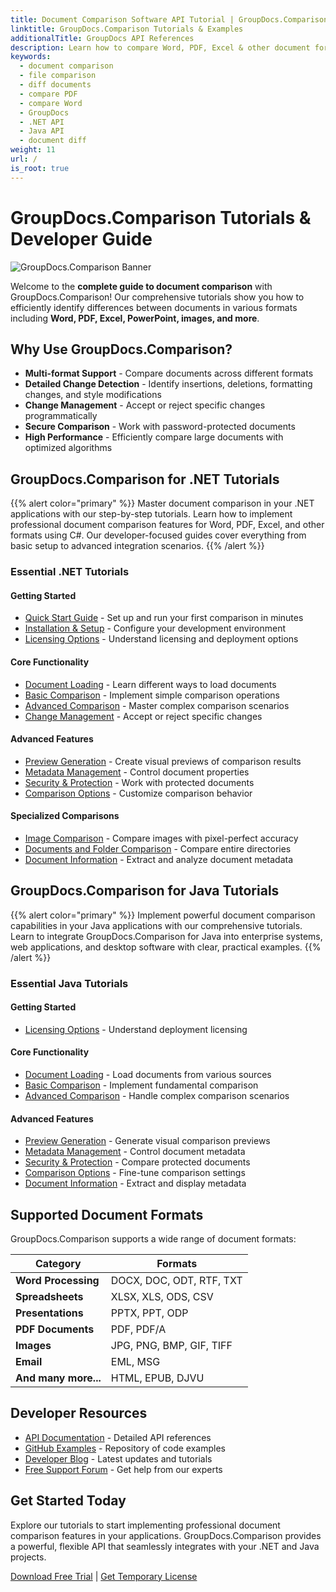 ```yaml
---
title: Document Comparison Software API Tutorial | GroupDocs.Comparison
linktitle: GroupDocs.Comparison Tutorials & Examples
additionalTitle: GroupDocs API References
description: Learn how to compare Word, PDF, Excel & other document formats with GroupDocs.Comparison API. Step-by-step tutorials for .NET & Java developers with code examples.
keywords:
  - document comparison
  - file comparison
  - diff documents
  - compare PDF
  - compare Word
  - GroupDocs
  - .NET API
  - Java API
  - document diff
weight: 11
url: /
is_root: true
---
```


# GroupDocs.Comparison Tutorials & Developer Guide

![GroupDocs.Comparison Banner](./groupdocs-comparison-net.svg)

Welcome to the **complete guide to document comparison** with GroupDocs.Comparison! Our comprehensive tutorials show you how to efficiently identify differences between documents in various formats including **Word, PDF, Excel, PowerPoint, images, and more**.

## Why Use GroupDocs.Comparison?

- **Multi-format Support** - Compare documents across different formats
- **Detailed Change Detection** - Identify insertions, deletions, formatting changes, and style modifications
- **Change Management** - Accept or reject specific changes programmatically
- **Secure Comparison** - Work with password-protected documents
- **High Performance** - Efficiently compare large documents with optimized algorithms

## GroupDocs.Comparison for .NET Tutorials

{{% alert color="primary" %}}
Master document comparison in your .NET applications with our step-by-step tutorials. Learn how to implement professional document comparison features for Word, PDF, Excel, and other formats using C#. Our developer-focused guides cover everything from basic setup to advanced integration scenarios.
{{% /alert %}}

### Essential .NET Tutorials

<div class="row">
<div class="col-md-6">

#### Getting Started
- [Quick Start Guide](./net/quick-start/) - Set up and run your first comparison in minutes
- [Installation & Setup](./net/getting-started/) - Configure your development environment
- [Licensing Options](./net/licensing-configuration/) - Understand licensing and deployment options

#### Core Functionality
- [Document Loading](./net/document-loading/) - Learn different ways to load documents
- [Basic Comparison](./net/basic-comparison/) - Implement simple comparison operations
- [Advanced Comparison](./net/advanced-comparison/) - Master complex comparison scenarios
- [Change Management](./net/change-management/) - Accept or reject specific changes

</div>
<div class="col-md-6">

#### Advanced Features
- [Preview Generation](./net/preview-generation/) - Create visual previews of comparison results
- [Metadata Management](./net/metadata-management/) - Control document properties
- [Security & Protection](./net/security-protection/) - Work with protected documents
- [Comparison Options](./net/comparison-options/) - Customize comparison behavior

#### Specialized Comparisons
- [Image Comparison](./net/image-comparison/) - Compare images with pixel-perfect accuracy
- [Documents and Folder Comparison](./net/documents-and-folder-comparison/) - Compare entire directories
- [Document Information](./net/document-information/) - Extract and analyze document metadata

</div>
</div>

## GroupDocs.Comparison for Java Tutorials

{{% alert color="primary" %}}
Implement powerful document comparison capabilities in your Java applications with our comprehensive tutorials. Learn to integrate GroupDocs.Comparison for Java into enterprise systems, web applications, and desktop software with clear, practical examples.
{{% /alert %}}

### Essential Java Tutorials

<div class="row">
<div class="col-md-6">

#### Getting Started
- [Licensing Options](./java/licensing-configuration) - Understand deployment licensing

#### Core Functionality
- [Document Loading](./java/document-loading/) - Load documents from various sources
- [Basic Comparison](./java/basic-comparison/) - Implement fundamental comparison
- [Advanced Comparison](./java/advanced-comparison/) - Handle complex comparison scenarios

</div>
<div class="col-md-6">

#### Advanced Features
- [Preview Generation](./java/preview-generation/) - Generate visual comparison previews
- [Metadata Management](./java/metadata-management/) - Control document metadata
- [Security & Protection](./java/security-protection/) - Compare protected documents
- [Comparison Options](./java/comparison-options/) - Fine-tune comparison settings
- [Document Information](./java/document-information) - Extract and display metadata

</div>
</div>

## Supported Document Formats

GroupDocs.Comparison supports a wide range of document formats:

| Category | Formats |
|----------|---------|
| **Word Processing** | DOCX, DOC, ODT, RTF, TXT |
| **Spreadsheets** | XLSX, XLS, ODS, CSV |
| **Presentations** | PPTX, PPT, ODP |
| **PDF Documents** | PDF, PDF/A |
| **Images** | JPG, PNG, BMP, GIF, TIFF |
| **Email** | EML, MSG |
| **And many more...** | HTML, EPUB, DJVU |

## Developer Resources

- [API Documentation](https://reference.groupdocs.com/comparison/) - Detailed API references
- [GitHub Examples](https://github.com/groupdocs-comparison/) - Repository of code examples
- [Developer Blog](https://blog.groupdocs.com/category/comparison/) - Latest updates and tutorials
- [Free Support Forum](https://forum.groupdocs.com/c/comparison/) - Get help from our experts

## Get Started Today

Explore our tutorials to start implementing professional document comparison features in your applications. GroupDocs.Comparison provides a powerful, flexible API that seamlessly integrates with your .NET and Java projects.

[Download Free Trial](https://releases.groupdocs.com/comparison) | [Get Temporary License](https://purchase.groupdocs.com/temporary-license)